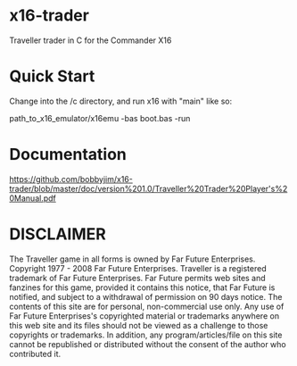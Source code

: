 # x16-trader
Traveller trader in C for the Commander X16

# Quick Start

Change into the /c directory, and run x16 with "main" like so:

path_to_x16_emulator/x16emu -bas boot.bas -run

# Documentation

https://github.com/bobbyjim/x16-trader/blob/master/doc/version%201.0/Traveller%20Trader%20Player's%20Manual.pdf

# DISCLAIMER

The Traveller game in all forms is owned by Far
Future Enterprises. Copyright 1977 - 2008 Far Future
Enterprises. Traveller is a registered trademark of Far
Future Enterprises. Far Future permits web sites and
fanzines for this game, provided it contains this notice,
that Far Future is notified, and subject to a withdrawal of
permission on 90 days notice. The contents of this site
are for personal, non-commercial use only. Any use of
Far Future Enterprises's copyrighted material or
trademarks anywhere on this web site and its files
should not be viewed as a challenge to those copyrights
or trademarks. In addition, any program/articles/file on
this site cannot be republished or distributed without the
consent of the author who contributed it.
